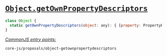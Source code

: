 # [`Object.getOwnPropertyDescriptors`](https://github.com/tc39/proposal-object-getownpropertydescriptors)
```js
class Object {
  static getOwnPropertyDescriptors(object: any): { [property: PropertyKey]: PropertyDescriptor };
}
```
[*CommonJS entry points:*](/docs/Usage.md#commonjs-api)
```
core-js/proposals/object-getownpropertydescriptors
```